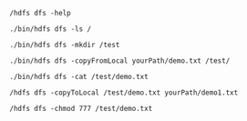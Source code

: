 `/hdfs dfs -help`

`./bin/hdfs dfs -ls /`

`./bin/hdfs dfs -mkdir /test`

`./bin/hdfs dfs -copyFromLocal yourPath/demo.txt /test/`

`./bin/hdfs dfs -cat /test/demo.txt`

`/hdfs dfs -copyToLocal /test/demo.txt yourPath/demo1.txt`

`/hdfs dfs -chmod 777 /test/demo.txt`